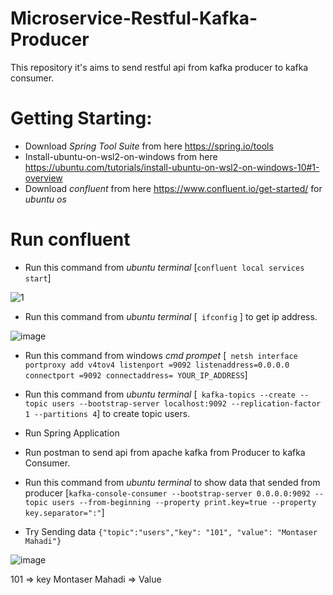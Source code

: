 # Microservice-Restful-Kafka-Producer
This repository it's aims to send restful api  from kafka producer to kafka consumer.

# Getting Starting:

* Download _Spring Tool Suite_ from here https://spring.io/tools
* Install-ubuntu-on-wsl2-on-windows from here https://ubuntu.com/tutorials/install-ubuntu-on-wsl2-on-windows-10#1-overview
* Download  _confluent_ from here https://www.confluent.io/get-started/ for _ubuntu os_

# Run confluent 

* Run this command from _ubuntu terminal_ [```confluent local services start```] 

![1](https://user-images.githubusercontent.com/28531166/185616175-e6e33ed1-4bd2-49a7-9b61-f3952ad1770a.PNG)

* Run this command from _ubuntu terminal_ [``` ifconfig``` ] to get ip address.

![image](https://user-images.githubusercontent.com/28531166/185617053-665d2373-595e-4d17-844c-6d0bfc0701fc.png)



* Run this command from windows _cmd prompet_ [``` netsh interface portproxy add v4tov4 listenport =9092 listenaddress=0.0.0.0 connectport =9092 connectaddress= YOUR_IP_ADDRESS```]

* Run this command from _ubuntu terminal_  [```  kafka-topics --create --topic users --bootstrap-server localhost:9092 --replication-factor 1 --partitions 4 ```]
to create topic users.

* Run Spring Application

* Run postman to send api from apache kafka from Producer to kafka Consumer.

* Run this command from _ubuntu terminal_ to show data that sended from producer [``` kafka-console-consumer --bootstrap-server 0.0.0.0:9092 --topic users --from-beginning --property print.key=true --property key.separator=":" ```]

* Try Sending data ``` {"topic":"users","key": "101", "value": "Montaser Mahadi"} ```

![image](https://user-images.githubusercontent.com/28531166/185619337-a89b66ca-ab88-49ef-a6ff-4f221095c721.png)

101 => key
Montaser Mahadi => Value
